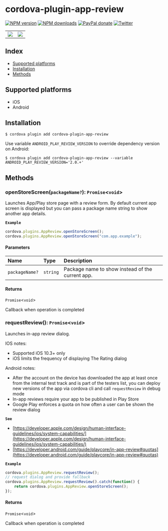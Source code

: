 # cordova-plugin-app-review

[![NPM version][npm-version]][npm-url] [![NPM downloads][npm-downloads]][npm-url] [![PayPal donate](https://img.shields.io/badge/paypal-donate-ff69b4?logo=paypal)][donate-url] [![Twitter][twitter-follow]][twitter-url]

<table>
    <tr>
        <td><img src="https://developer.apple.com/design/human-interface-guidelines/ios/images/AppRating_2x.png"/></td>
        <td><img src="https://4.bp.blogspot.com/-MSM5VeZfLAU/Xym0OR_huqI/AAAAAAAAPaA/2u9CsMLiQoE4cx3fmQPf0coIH0TuTWiSwCLcBGAsYHQ/s1600/image2.jpg"/></td>
    </tr>
</table>

[npm-url]: https://www.npmjs.com/package/cordova-plugin-app-review
[npm-version]: https://img.shields.io/npm/v/cordova-plugin-app-review.svg
[npm-downloads]: https://img.shields.io/npm/dm/cordova-plugin-app-review.svg
[twitter-url]: https://twitter.com/chemerisuk
[twitter-follow]: https://img.shields.io/twitter/follow/chemerisuk.svg?style=social&label=Follow%20me
[donate-url]: https://www.paypal.com/cgi-bin/webscr?cmd=_s-xclick&hosted_button_id=Z9FRHXAYSQ8BL&source=url

## Index

<!-- MarkdownTOC levels="2" autolink="true" -->

- [Supported platforms](#supported-platforms)
- [Installation](#installation)
- [Methods](#methods)

<!-- /MarkdownTOC -->

## Supported platforms

* iOS
* Android

## Installation

    $ cordova plugin add cordova-plugin-app-review

Use variable `ANDROID_PLAY_REVIEW_VERSION` to override dependency version on Android:

    $ cordova plugin add cordova-plugin-app-review --variable ANDROID_PLAY_REVIEW_VERSION='2.0.+'

<!-- TypedocGenerated -->

## Methods

### **openStoreScreen**(`packageName?`): `Promise`<`void`\>

Launches App/Play store page with a review form. By default current app screen
is displayed but you can pass a package name string to show another app details.

**`Example`**

```ts
cordova.plugins.AppReview.openStoreScreen();
cordova.plugins.AppReview.openStoreScreen("com.app.example");
```

#### Parameters

| Name | Type | Description |
| :------ | :------ | :------ |
| `packageName?` | `string` | Package name to show instead of the current app. |

#### Returns

`Promise`<`void`\>

Callback when operation is completed

### **requestReview**(): `Promise`<`void`\>

Launches in-app review dialog.

IOS notes:
- Supported iOS 10.3+ only
- iOS limits the frequency of displaying The Rating dialog

Android notes:
- After the account on the device has downloaded the app at least once from the
internal test track and is part of the testers list, you can deploy new
versions of the app via cordova cli and call `requestReview` in debug mode
- In-app reviews require your app to be published in Play Store
- Google Play enforces a quota on how often a user can be shown the review dialog

**`See`**

 - [https://developer.apple.com/design/human-interface-guidelines/ios/system-capabilities/](https://developer.apple.com/design/human-interface-guidelines/ios/system-capabilities/)
 - [https://developer.android.com/guide/playcore/in-app-review#quotas](https://developer.android.com/guide/playcore/in-app-review#quotas)

**`Example`**

```ts
cordova.plugins.AppReview.requestReview();
// request dialog and provide fallback
cordova.plugins.AppReview.requestReview().catch(function() {
    return cordova.plugins.AppReview.openStoreScreen();
});
```

#### Returns

`Promise`<`void`\>

Callback when operation is completed
